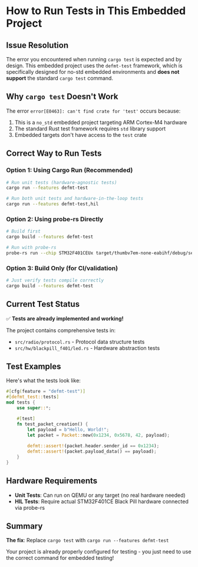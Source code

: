 # How to Run Tests in This Embedded Project

## Issue Resolution

The error you encountered when running `cargo test` is expected and by design. This embedded project uses the `defmt-test` framework, which is specifically designed for no-std embedded environments and **does not support** the standard `cargo test` command.

## Why `cargo test` Doesn't Work

The error `error[E0463]: can't find crate for 'test'` occurs because:
1. This is a `no_std` embedded project targeting ARM Cortex-M4 hardware
2. The standard Rust test framework requires `std` library support
3. Embedded targets don't have access to the `test` crate

## Correct Way to Run Tests

### Option 1: Using Cargo Run (Recommended)
```bash
# Run unit tests (hardware-agnostic tests)
cargo run --features defmt-test

# Run both unit tests and hardware-in-the-loop tests
cargo run --features defmt-test,hil
```

### Option 2: Using probe-rs Directly
```bash
# Build first
cargo build --features defmt-test

# Run with probe-rs
probe-rs run --chip STM32F401CEUx target/thumbv7em-none-eabihf/debug/sensor_swarm
```

### Option 3: Build Only (for CI/validation)
```bash
# Just verify tests compile correctly
cargo build --features defmt-test
```

## Current Test Status

✅ **Tests are already implemented and working!**

The project contains comprehensive tests in:
- `src/radio/protocol.rs` - Protocol data structure tests
- `src/hw/blackpill_f401/led.rs` - Hardware abstraction tests

## Test Examples

Here's what the tests look like:

```rust
#[cfg(feature = "defmt-test")]
#[defmt_test::tests]
mod tests {
    use super::*;

    #[test]
    fn test_packet_creation() {
        let payload = b"Hello, World!";
        let packet = Packet::new(0x1234, 0x5678, 42, payload);
        
        defmt::assert!(packet.header.sender_id == 0x1234);
        defmt::assert!(packet.payload_data() == payload);
    }
}
```

## Hardware Requirements

- **Unit Tests**: Can run on QEMU or any target (no real hardware needed)
- **HIL Tests**: Require actual STM32F401CE Black Pill hardware connected via probe-rs

## Summary

**The fix**: Replace `cargo test` with `cargo run --features defmt-test`

Your project is already properly configured for testing - you just need to use the correct command for embedded testing!